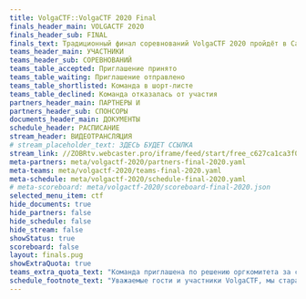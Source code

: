```yaml
---
title: VolgaCTF::VolgaCTF 2020 Final
finals_header_main: VOLGACTF 2020
finals_header_sub: FINAL
finals_text: Традиционный финал соревнований VolgaCTF 2020 пройдёт в Самаре с 14 по 18 сентября 2020 года на базе отеля Holiday Inn
teams_header_main: УЧАСТНИКИ
teams_header_sub: СОРЕВНОВАНИЙ
teams_table_accepted: Приглашение принято
teams_table_waiting: Приглашение отправлено
teams_table_shortlisted: Команда в шорт-листе
teams_table_declined: Команда отказалась от участия
partners_header_main: ПАРТНЕРЫ И
partners_header_sub: СПОНСОРЫ
documents_header_main: ДОКУМЕНТЫ
schedule_header: РАСПИСАНИЕ
stream_header: ВИДЕОТРАНСЛЯЦИЯ
# stream_placeholder_text: ЗДЕСЬ БУДЕТ ССЫЛКА
stream_link: //ZOBRtv.webcaster.pro/iframe/feed/start/free_c627ca1ca3f0edbf0356b5361190339e_hd/207_9745669101/9da30c988b3242cb9ff69e797b608809/4755585855?sr=443&type_id=&autostart=1&width=100%25&height=100%25&lang=ru
meta-partners: meta/volgactf-2020/partners-final-2020.yaml
meta-teams: meta/volgactf-2020/teams-final-2020.yaml
meta-schedule: meta/volgactf-2020/schedule-final-2020.yaml
# meta-scoreboard: meta/volgactf-2020/scoreboard-final-2020.json
selected_menu_item: ctf
hide_documents: true
hide_partners: false
hide_schedule: false
hide_stream: false
showStatus: true
scoreboard: false
layout: finals.pug
showExtraQuota: true
teams_extra_quota_text: "Команда приглашена по решению оргкомитета за счёт дополнительной квоты"
schedule_footnote_text: "Уважаемые гости и участники VolgaCTF, мы стараемся заботиться о вас. Поэтому надеемся, что вы тоже будете бережно относиться к своему здоровью и здоровью окружающих. Если вы почувствуете любое недомогание, оставайтесь дома и присоединяйтесь к нам онлайн."
---
```


